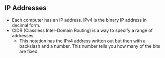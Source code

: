 ## IP Addresses

- Each computer has an IP address. IPv4 is the binary IP address in decimal form.
- CIDR (Classless Inter-Domain Routing) is a way to specify a range of addresses.
    - This notation has the IPv4 address written out but then with a backslash and a number. This number tells you how many of the bits are fixed.
